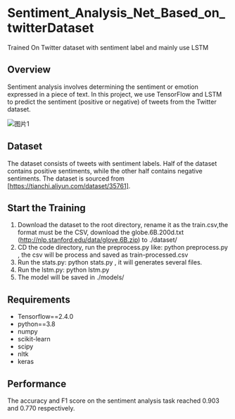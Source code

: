 # Sentiment_Analysis_Net_Based_on_twitterDataset
Trained On Twitter dataset with sentiment label and mainly use LSTM

## Overview

Sentiment analysis involves determining the sentiment or emotion expressed in a piece of text. In this project, we use TensorFlow and LSTM to predict the sentiment (positive or negative) of tweets from the Twitter dataset.

![图片1](https://github.com/tiuxuxsh76075/We_media_generation/assets/131826080/8fa14d50-c0ab-48df-84de-0ddd090a3a4e)

## Dataset

The dataset consists of tweets with sentiment labels. Half of the dataset contains positive sentiments, while the other half contains negative sentiments. The dataset is sourced from [https://tianchi.aliyun.com/dataset/35761].


## Start the Training 
1. Download the dataset to the root directory, rename it as the train.csv,the format must be the CSV, download the globe.6B.200d.txt (http://nlp.stanford.edu/data/glove.6B.zip) to ./dataset/
2. CD the code directory, run the preprocess.py like:  python preprocess.py <the direction of the dataset> , the csv will be process and saved as train-processed.csv
3. Run the stats.py: python stats.py <the direction of the processed csv>, it will generates several files.
4. Run the lstm.py: python lstm.py
5. The model will be saved in ./models/


## Requirements
* Tensorflow==2.4.0 <br>
* python==3.8 <br>
* numpy <br>
* scikit-learn <br>
* scipy <br>
* nltk <br>
* keras

## Performance
The accuracy and F1 score on the sentiment analysis task reached 0.903 and 0.770 respectively.
